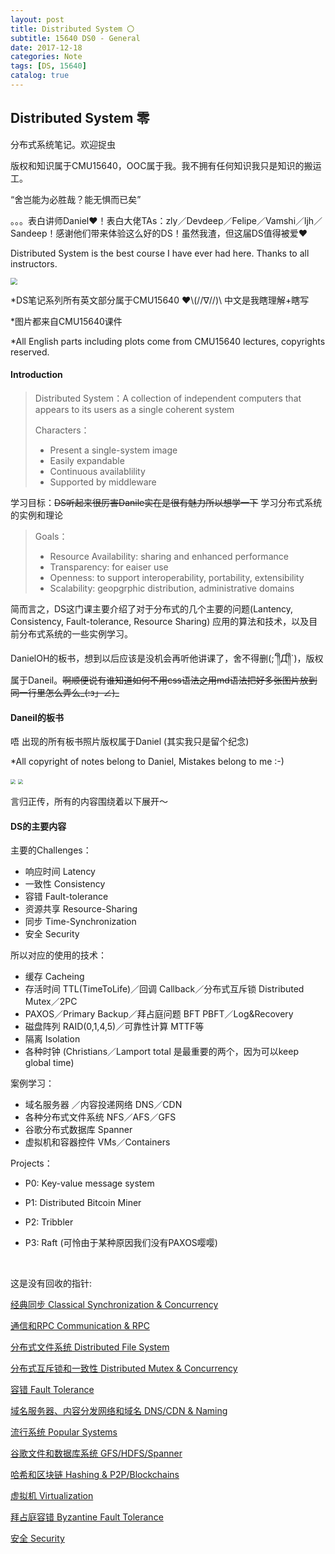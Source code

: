 ```yaml
---
layout: post
title: Distributed System 〇
subtitle: 15640 DS0 - General
date: 2017-12-18
categories: Note
tags: [DS, 15640]
catalog: true
---
```


## Distributed System 零

分布式系统笔记。欢迎捉虫 

版权和知识属于CMU15640，OOC属于我。我不拥有任何知识我只是知识的搬运工。

“舍岂能为必胜哉？能无惧而已矣”

。。。表白讲师Daniel❤！表白大佬TAs：zly／Devdeep／Felipe／Vamshi／ljh／Sandeep！感谢他们带来体验这么好的DS！虽然我渣，但这届DS值得被爱❤ 

Distributed System is the best course I have ever had here. Thanks to all instructors. 

<img src="https://raw.githubusercontent.com/YijiaJin/Plot/master/DSstuff.png" style="zoom:70%">

*DS笔记系列所有英文部分属于CMU15640 ❤\\(//∇//)\ 中文是我瞎理解+瞎写

*图片都来自CMU15640课件 

*All English parts including plots come from CMU15640 lectures, copyrights reserved.

#### Introduction

> Distributed System：A collection of independent computers that appears
> to its users as a single coherent system 	
>
> Characters：
>
> * Present a single-system image
> * Easily expandable 
> * Continuous availablility 
> * Supported by middleware

学习目标：~~DS听起来很厉害Danile实在是很有魅力所以想学一下~~ 学习分布式系统的实例和理论

> Goals：
>
> * Resource Availability: sharing and enhanced performance
> * Transparency: for eaiser use
> * Openness: to support interoperability, portability, extensibility
> * Scalability: geopgrphic distribution, administrative domains

简而言之，DS这门课主要介绍了对于分布式的几个主要的问题(Lantency, Consistency, Fault-tolerance, Resource Sharing) 应用的算法和技术，以及目前分布式系统的一些实例学习。 

DanielOH的板书，想到以后应该是没机会再听他讲课了，舍不得删(;´༎ຶД༎ຶ`)，版权属于Daneil。~~啊顺便说有谁知道如何不用css语法之用md语法把好多张图片放到同一行里怎么弄么\_(:з」∠)\_~~

#### Daneil的板书

唔 出现的所有板书照片版权属于Daniel (其实我只是留个纪念) 

*All copyright of notes belong to Daniel, Mistakes belong to me :-)

<img src="https://raw.githubusercontent.com/YijiaJin/Plot/master/WechatIMG9.jpeg" style="zoom:50%">

<img src="https://raw.githubusercontent.com/YijiaJin/Plot/master/WechatIMG10.jpeg" style="zoom:50%">

言归正传，所有的内容围绕着以下展开～

#### DS的主要内容

主要的Challenges：

* 响应时间 Latency
* 一致性 Consistency
* 容错 Fault-tolerance
* 资源共享 Resource-Sharing
* 同步 Time-Synchronization
* 安全 Security

所以对应的使用的技术：

* 缓存 Cacheing 
* 存活时间 TTL(TimeToLife)／回调 Callback／分布式互斥锁 Distributed Mutex／2PC 
* PAXOS／Primary Backup／拜占庭问题 BFT PBFT／Log&Recovery
* 磁盘阵列 RAID(0,1,4,5)／可靠性计算 MTTF等
* 隔离 Isolation
* 各种时钟 (Christians／Lamport total 是最重要的两个，因为可以keep global time)

案例学习：

* 域名服务器 ／内容投递网络 DNS／CDN
* 各种分布式文件系统 NFS／AFS／GFS
* 谷歌分布式数据库 Spanner
* 虚拟机和容器控件 VMs／Containers

Projects：

* P0: Key-value message system

* P1: Distributed Bitcoin Miner

* P2: Tribbler

* P3: Raft (可怜由于某种原因我们没有PAXOS嘤嘤)

  ​


这是没有回收的指针:

[经典同步 Classical Synchronization & Concurrency](https://yijiajin.github.io/note/2017/12/19/DS1/)

[通信和RPC Communication & RPC](https://yijiajin.github.io/note/2017/12/20/DS2/)

[分布式文件系统 Distributed File System](https://yijiajin.github.io/note/2017/12/21/DS3/)

[分布式互斥锁和一致性 Distributed Mutex & Concurrency](https://yijiajin.github.io/note/2017/12/21/DS4/)

[容错 Fault Tolerance](https://yijiajin.github.io/note/2017/12/22/DS5/)

[域名服务器、内容分发网络和域名 DNS/CDN & Naming](https://yijiajin.github.io/note/2017/12/23/DS6/)

[流行系统 Popular Systems](https://yijiajin.github.io/note/2017/12/24/DS7/)

[谷歌文件和数据库系统 GFS/HDFS/Spanner](https://yijiajin.github.io/note/2017/12/24/DS8/)

[哈希和区块链 Hashing & P2P/Blockchains](https://yijiajin.github.io/note/2017/12/24/DS9/)

[虚拟机 Virtualization](https://yijiajin.github.io/note/2017/12/26/DS10/)

[拜占庭容错 Byzantine Fault Tolerance](https://yijiajin.github.io/note/2017/12/30/DS11/)

[安全 Security](https://yijiajin.github.io/note/2017/12/31/DS12/)